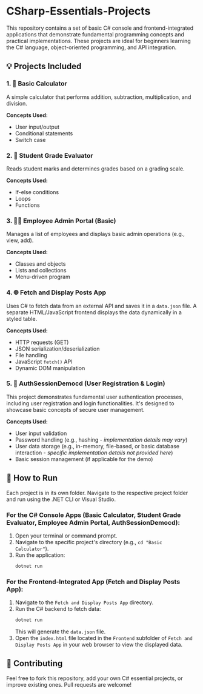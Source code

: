 # CSharp-Essentials-Projects

This repository contains a set of basic C# console and frontend-integrated applications that demonstrate fundamental programming concepts and practical implementations. These projects are ideal for beginners learning the C# language, object-oriented programming, and API integration.

## 💡 Projects Included

### 1. 🔢 Basic Calculator
A simple calculator that performs addition, subtraction, multiplication, and division.

**Concepts Used:**
- User input/output
- Conditional statements
- Switch case

### 2. 🧮 Student Grade Evaluator
Reads student marks and determines grades based on a grading scale.

**Concepts Used:**
- If-else conditions
- Loops
- Functions

### 3. 👩‍💼 Employee Admin Portal (Basic)
Manages a list of employees and displays basic admin operations (e.g., view, add).

**Concepts Used:**
- Classes and objects
- Lists and collections
- Menu-driven program

### 4. 🌐 Fetch and Display Posts App
Uses C# to fetch data from an external API and saves it in a `data.json` file. A separate HTML/JavaScript frontend displays the data dynamically in a styled table.

**Concepts Used:**
- HTTP requests (GET)
- JSON serialization/deserialization
- File handling
- JavaScript `fetch()` API
- Dynamic DOM manipulation

### 5. 🔐 AuthSessionDemocd (User Registration & Login)
This project demonstrates fundamental user authentication processes, including user registration and login functionalities. It's designed to showcase basic concepts of secure user management.

**Concepts Used:**
- User input validation
- Password handling (e.g., hashing - _implementation details may vary_)
- User data storage (e.g., in-memory, file-based, or basic database interaction - _specific implementation details not provided here_)
- Basic session management (if applicable for the demo)

## 🚀 How to Run

Each project is in its own folder. Navigate to the respective project folder and run using the .NET CLI or Visual Studio.

### For the C# Console Apps (Basic Calculator, Student Grade Evaluator, Employee Admin Portal, AuthSessionDemocd):

1.  Open your terminal or command prompt.
2.  Navigate to the specific project's directory (e.g., `cd "Basic Calculator"`).
3.  Run the application:
    ```bash
    dotnet run
    ```

### For the Frontend-Integrated App (Fetch and Display Posts App):

1.  Navigate to the `Fetch and Display Posts App` directory.
2.  Run the C# backend to fetch data:
    ```bash
    dotnet run
    ```
    This will generate the `data.json` file.
3.  Open the `index.html` file located in the `Frontend` subfolder of `Fetch and Display Posts App` in your web browser to view the displayed data.

## 🤝 Contributing

Feel free to fork this repository, add your own C# essential projects, or improve existing ones. Pull requests are welcome!
